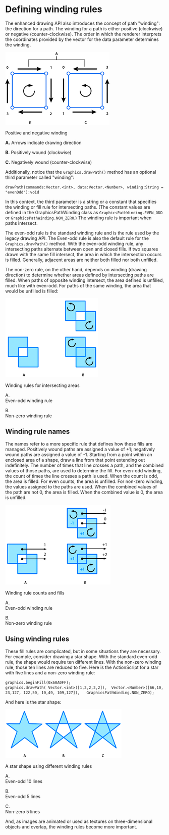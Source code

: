 # Defining winding rules

The enhanced drawing API also introduces the concept of path "winding": the
direction for a path. The winding for a path is either positive (clockwise) or
negative (counter-clockwise). The order in which the renderer interprets the
coordinates provided by the vector for the data parameter determines the
winding.

![Positive and negative winding](../../img/gv_winding_positive_negative.png)

Positive and negative winding

**A.** Arrows indicate drawing direction

**B.** Positively wound (clockwise)

**C.** Negatively wound (counter-clockwise)

Additionally, notice that the `Graphics.drawPath()` method has an optional third
parameter called "winding":

    drawPath(commands:Vector.<int>, data:Vector.<Number>, winding:String = "evenOdd"):void

In this context, the third parameter is a string or a constant that specifies
the winding or fill rule for intersecting paths. (The constant values are
defined in the GraphicsPathWinding class as `GraphicsPathWinding.EVEN_ODD` or
`GraphicsPathWinding.NON_ZERO`.) The winding rule is important when paths
intersect.

The even-odd rule is the standard winding rule and is the rule used by the
legacy drawing API. The Even-odd rule is also the default rule for the
`Graphics.drawPath()` method. With the even-odd winding rule, any intersecting
paths alternate between open and closed fills. If two squares drawn with the
same fill intersect, the area in which the intersection occurs is filled.
Generally, adjacent areas are neither both filled nor both unfilled.

The non-zero rule, on the other hand, depends on winding (drawing direction) to
determine whether areas defined by intersecting paths are filled. When paths of
opposite winding intersect, the area defined is unfilled, much like with
even-odd. For paths of the same winding, the area that would be unfilled is
filled:

![Winding rules for intersecting areas](../../img/gv_winding_rules_evenodd_nonzero.png)

Winding rules for intersecting areas

A.  
Even-odd winding rule

B.  
Non-zero winding rule

## Winding rule names

The names refer to a more specific rule that defines how these fills are
managed. Positively wound paths are assigned a value of +1; negatively wound
paths are assigned a value of -1. Starting from a point within an enclosed area
of a shape, draw a line from that point extending out indefinitely. The number
of times that line crosses a path, and the combined values of those paths, are
used to determine the fill. For even-odd winding, the count of times the line
crosses a path is used. When the count is odd, the area is filled. For even
counts, the area is unfilled. For non-zero winding, the values assigned to the
paths are used. When the combined values of the path are not 0, the area is
filled. When the combined value is 0, the area is unfilled.

![Winding rule counts and fills](../../img/gv_winding_exp.png)

Winding rule counts and fills

A.  
Even-odd winding rule

B.  
Non-zero winding rule

## Using winding rules

These fill rules are complicated, but in some situations they are necessary. For
example, consider drawing a star shape. With the standard even-odd rule, the
shape would require ten different lines. With the non-zero winding rule, those
ten lines are reduced to five. Here is the ActionScript for a star with five
lines and a non-zero winding rule:

    graphics.beginFill(0x60A0FF);
    graphics.drawPath( Vector.<int>([1,2,2,2,2]),  Vector.<Number>([66,10, 23,127, 122,50, 10,49, 109,127]),   GraphicsPathWinding.NON_ZERO);

And here is the star shape:

![A star shape using different winding](../../img/gv_winding_star.png)

A star shape using different winding rules

A.  
Even-odd 10 lines

B.  
Even-odd 5 lines

C.  
Non-zero 5 lines

And, as images are animated or used as textures on three-dimensional objects and
overlap, the winding rules become more important.
